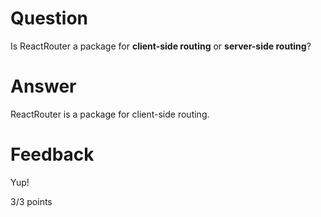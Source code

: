 # Question

Is ReactRouter a package for **client-side routing** or **server-side routing**?

# Answer

ReactRouter is a package for client-side routing.


# Feedback

Yup!

3/3 points